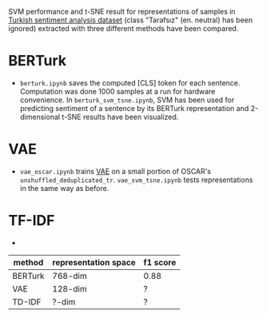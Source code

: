 SVM performance and t-SNE result for representations of samples in [Turkish sentiment analysis dataset](https://www.kaggle.com/datasets/burhanbilenn/duygu-analizi-icin-urun-yorumlari) (class "Tarafsız" (en. neutral) has been ignored) extracted with three different methods have been compared. 
# BERTurk
- `berturk.ipynb` saves the computed [CLS] token for each sentence. Computation was done 1000 samples at a run for hardware convenience. In `berturk_svm_tsne.ipynb`, SVM has been used for predicting sentiment of a sentence by its BERTurk representation and 2-dimensional t-SNE results have been visualized. 
# VAE
- `vae_oscar.ipynb` trains [VAE](https://github.com/shentianxiao/text-autoencoders) on a small portion of OSCAR's `unshuffled_deduplicated_tr`. `vae_svm_tsne.ipynb` tests representations in the same way as before.
# TF-IDF
-

| method | representation space | f1 score |
| ------------- | ------------- | ------------- |
| BERTurk | 768-dim | 0.88  |
| VAE | 128-dim | ? |
| TD-IDF | ?-dim | ? |
